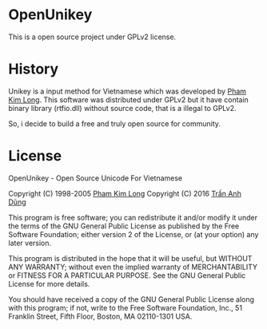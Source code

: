 # OpenUnikey

This is a open source project under GPLv2 license.

# History

Unikey is a input method for Vietnamese which was developed by [Pham Kim Long](mailto:unikey@gmail.com). This software was distributed under GPLv2 but it have contain binary library (rtfio.dll) without source code, that is a illegal to GPLv2.

So, i decide to build a free and truly open source for community.

# License

OpenUnikey - Open Source Unicode For Vietnamese

Copyright (C) 1998-2005 [Pham Kim Long](unikey@gmail.com)
Copyright (C) 2016 [Trần Anh Dũng](tad88.dev@gmail.com)

This program is free software; you can redistribute it and/or modify
it under the terms of the GNU General Public License as published by
the Free Software Foundation; either version 2 of the License, or
(at your option) any later version.

This program is distributed in the hope that it will be useful,
but WITHOUT ANY WARRANTY; without even the implied warranty of
MERCHANTABILITY or FITNESS FOR A PARTICULAR PURPOSE.  See the
GNU General Public License for more details.

You should have received a copy of the GNU General Public License along
with this program; if not, write to the Free Software Foundation, Inc.,
51 Franklin Street, Fifth Floor, Boston, MA 02110-1301 USA.